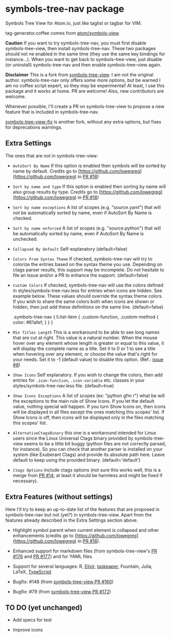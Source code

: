 # symbols-tree-nav package

Symbols Tree View for Atom.io, just like taglist or tagbar for VIM.

tag-generator.coffee comes from [atom/symbols-view](http://github.com/atom/symbols-view).

**Caution** If you want to try symbols-tree-nav, you must first disable symbols-tree-view, then install symbols-tree-nav. These two packages should not ne enabled in the same time (they use the same key bindings for instance...). When you want to get back to symbols-tree-view, just disable (or uninstall) symbols-tree-nav and then enable symbols-tree-view again.

**Disclaimer** This is a fork from [symbols-tree-view](https://atom.io/packages/symbols-tree-view). I am not the original author. symbols-tree-nav only offers some more options, but be warned I am no coffee script expert, so they may be experimental! At least, I use this package and it works at home. PR are welcome! Also, new contributors are welcome.

Whenever possible, I'll create a PR on symbols-tree-view to propose a new feature that is included in symbols-tree-nav.

[symbols-tree-view-fix](https://atom.io/packages/symbols-tree-view-fix) is another fork, without any extra options, but fixes for deprecations warnings.

## Extra Settings
The ones that are not in symbols-tree-view:

* `AutoSort By Name` If this option is enabled then symbols will be sorted by name by default. Credits go to [https://github.com/lowegreg](https://github.com/lowegreg) in [PR #18](https://github.com/nicolashainaux/symbols-tree-nav/pull/18))

* `Sort by name and type` If this option is enabled then sorting by name will also group results by type. Credits go to [https://github.com/lowegreg](https://github.com/lowegreg) in [PR #18](https://github.com/nicolashainaux/symbols-tree-nav/pull/18))

* `Sort by name exceptions` A list of scopes (e.g. "source.yaml") that will not be automatically sorted by name, even if AutoSort By Name is checked.

* `Sort by name enforced` A list of scopes (e.g. "source.python") that will be automatically sorted by name, even if AutoSort By Name is unchecked.

* `Collapsed By Default` Self-explanatory (default=false)

* `Colors From Syntax Theme` If checked, symbols-tree-nav will try to colorize the entries based on the syntax theme you use. Depending on ctags parser results, this support may be incomplete. Do not hesitate to file an Issue and/or a PR to enhance the support. (default=false)

* `Custom Colors` If checked, symbols-tree-nav will use the colors defined in styles/symbols-tree-nav.less for entries when icons are hidden. See example below. These values should override the syntax theme colors. If you wish to share the same colors both when icons are shown or hidden, then just add these definitions on the same line. (default=false)


    .symbols-tree-nav {
      li.list-item {
        .custom-function, .custom-method {
          color: #61afef;
        }
      }
    }

* `Min Titles Length` This is a workaround to be able to see long names that are cut at right. This value is a natural number. When the mouse hover over any element whose length is greater or equal to this value, it will display the complete name as a title. Set it to 0 or 1 to see a title when hovering over any element, or choose the value that's right for your needs. Set it to -1 (default value) to disable this option. (Ref.: [issue #8](https://github.com/nicolashainaux/symbols-tree-nav/issues/8))

* `Show Icons` Self explanatory. If you wish to change the colors, then add entries for `.icon-function`, `.icon-variable` etc. classes in your styles/symbols-tree-nav.less file. (default=true)

* `Show Icons Exceptions` A list of scopes (ex: "python gfm r") what be will the exceptions to the main rule of Show Icons. If you let the default value, nothing special will happen. If you turn Show Icons on, then icons will be displayed in all files except the ones matching this scopes' list. If Show Icons is off, then icons will be displayed only in the files matching this scopes' list.

* `AlternativeCtagsBinary` this one is a workaround intended for Linux users since the Linux Universal Ctags binary provided by symbols-tree-view seems to be a little bit buggy (python files are not correctly parsed, for instance). So you can check that another parser is installed on your system (like Exuberant Ctags) and provide its absolute path here. Leave default to keep using the provided binary. (default='default')

* `Ctags Options` include ctags options (not sure this works well, this is a merge from [PR #14](https://github.com/nicolashainaux/symbols-tree-nav/pull/14); at least it should be harmless and might be fixed if necessary).

## Extra Features (without settings)
Here I'll try to keep an up-to-date list of the features that are proposed in symbols-tree-nav but not (yet?) in symbols-tree-view. Apart from the features already described in the Extra Settings section above.

* Highlight symbol parent when current element is collapsed and other enhancements (credits go to [https://github.com/lowegreg](https://github.com/lowegreg) in [PR #18](https://github.com/nicolashainaux/symbols-tree-nav/pull/18)).

* Enhanced support for markdown files (from symbols-tree-view's [PR #176](https://github.com/xndcn/symbols-tree-view/pull/176) and [PR #177](https://github.com/xndcn/symbols-tree-view/pull/177)) and for YAML files.

* Support for several languages: R, [Elixir](https://github.com/xndcn/symbols-tree-view/pull/167), [taskpaper](https://github.com/xndcn/symbols-tree-view/issues/146), Fountain, Julia, LaTeX, [TypeScript](https://github.com/xndcn/symbols-tree-view/issues/101)

* Bugfix: #148 (from [symbols-tree-view PR #160](https://github.com/xndcn/symbols-tree-view/pull/160))

* Bugfix: #79 (from [symbols-tree-view PR #172](https://github.com/xndcn/symbols-tree-view/pull/172))


## TO DO (yet unchanged)

* Add specs for test

* Improve icons

[new_settings_url]: https://github.com/nicolashainaux/symbols-tree-nav/blob/master/new_settings.png?raw=true
